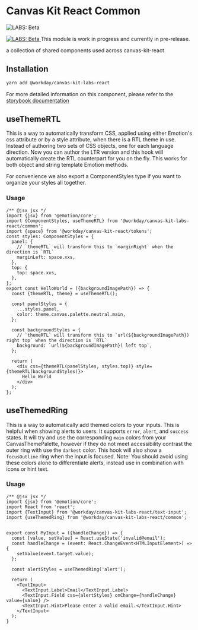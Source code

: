 # Canvas Kit React Common

![LABS: Beta](https://img.shields.io/badge/LABS-beta-orange)

<a href="https://github.com/Workday/canvas-kit/tree/master/modules/labs-react/README.md">
  <img src="https://img.shields.io/badge/LABS-beta-orange" alt="LABS: Beta" />
</a>  This module is work in progress and currently in pre-release.

a collection of shared components used across canvas-kit-react

## Installation

```sh
yarn add @workday/canvas-kit-labs-react
```

For more detailed information on this component, please refer to the
[storybook documentation](https://workday.github.io/canvas-kit/?path=/docs/labs-common)

## useThemeRTL

This is a way to automatically transform CSS, applied using either Emotion's css attribute or by a
style attribute, when there is a RTL theme in use. Instead of authoring two sets of CSS objects, one
for each language direction. Now you can author the LTR version and this hook will automatically
create the RTL counterpart for you on the fly. This works for both object and string template
Emotion methods.

For convenience we also export a ComponentStyles type if you want to organize your styles all
together.

### Usage

```tsx
/** @jsx jsx */
import {jsx} from '@emotion/core';
import {ComponentStyles, useThemeRTL} from '@workday/canvas-kit-labs-react/common';
import {space} from '@workday/canvas-kit-react/tokens';
const styles: ComponentStyles = {
  panel: {
    // `themeRTL` will transform this to `marginRight` when the direction is `RTL`
    marginLeft: space.xxs,
  },
  top: {
    top: space.xxs,
  },
};
export const HelloWorld = ({backgroundImagePath}) => {
  const {themeRTL, theme} = useThemeRTL();

  const panelStyles = {
    ...styles.panel,
    color: theme.canvas.palette.neutral.main,
  };

  const backgroundStyles = {
    // `themeRTL` will transform this to `url(${backgroundImagePath}) right top` when the direction is `RTL`
    background: `url(${backgroundImagePath}) left top`,
  };

  return (
    <div css={themeRTL(panelStyles, styles.top)} style={themeRTL(backgroundStyles)}>
      Hello World
    </div>
  );
};
```

## useThemedRing

This is a way to automatically add themed colors to your inputs. This is helpful when showing alerts to users. It supports `error`, `alert`, and `success` states. It will try and use the corresponding `main` colors from your CanvasThemePalette, however if they do not meet accessibility contrast the outer ring with use the `darkest` color. This hook will also show a `focusOutline` ring when the input is focused.
Note: You should avoid using these colors alone to differentiate alerts, instead use in combination with icons or hint text.

### Usage

```tsx
/** @jsx jsx */
import {jsx} from '@emotion/core';
import React from 'react';
import {TextInput} from '@workday/canvas-kit-labs-react/text-input';
import {useThemedRing} from '@workday/canvas-kit-labs-react/common';


export const MyInput = ({handleChange}) => {
  const [value, setValue] = React.useState('invalid@email');
  const handleChange = (event: React.ChangeEvent<HTMLInputElement>) => {
    setValue(event.target.value);
  };

  const alertStyles = useThemedRing('alert');

  return (
    <TextInput>
      <TextInput.Label>Email</TextInput.Label>
      <TextInput.Field css={alertStyles} onChange={handleChange} value={value} />
      <TextInput.Hint>Please enter a valid email.</TextInput.Hint>
    </TextInput>
  );
}
